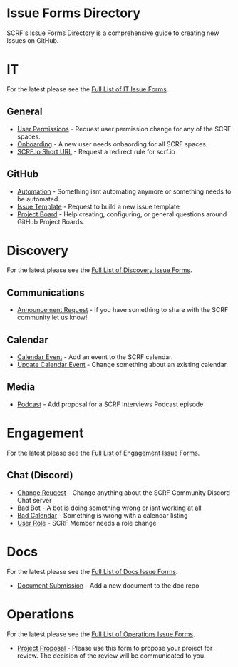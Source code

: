 # Issue Forms Directory

SCRF's Issue Forms Directory is a comprehensive guide to creating new Issues on GitHub.

# IT

For the latest please see the [Full List of IT Issue Forms](https://github.com/smartcontractresearchforum/IT/issues/new/choose).

## General
- [User Permissions](https://github.com/smartcontractresearchforum/IT/issues/new?assignees=SirAh0&labels=uar&template=user-permissions.yml&title=UAR+-+) - Request user permission change for any of the SCRF spaces.
- [Onboarding](https://github.com/smartcontractresearchforum/IT/issues/new?assignees=SirAh0&labels=onboard&template=onboarding.yml&title=Onboard+-+) - A new user needs onbaording for all SCRF spaces.
- [SCRF.io Short URL](https://github.com/smartcontractresearchforum/IT/issues/new?assignees=SirAh0&labels=%F0%9F%95%B8%EF%B8%8Fscrf.io%3Ashort-url&template=scrfio-redirect.yml&title=SCRF.io+Short+URL+-+) - Request a redirect rule for scrf.io

## GitHub
- [Automation](https://github.com/smartcontractresearchforum/IT/issues/new?assignees=SirAh0&labels=github&template=github-automation.yml&title=%F0%9F%92%BE+-+Workflow) - Something isnt automating anymore or something needs to be automated.
- [Issue Template](https://github.com/smartcontractresearchforum/IT/issues/new?assignees=SirAh0&labels=github&template=github-issue-template.yml&title=%F0%9F%92%BE+-+Issue+Template) - Request to build a new issue template
- [Project Board](https://github.com/smartcontractresearchforum/IT/issues/new?assignees=SirAh0&labels=github&template=github-project-board.yml&title=%F0%9F%92%BE+-+Project+Board) - Help creating, configuring, or general questions around GitHub Project Boards.



# Discovery 

For the latest please see the [Full List of Discovery Issue Forms](https://github.com/smartcontractresearchforum/discovery/issues/new/choose).

## Communications
- [Announcement Request]() - If you have something to share with the SCRF community let us know!

## Calendar
- [Calendar Event](https://github.com/smartcontractresearchforum/discovery/issues/new?assignees=SirAh0&labels=&template=calendar.yml&title=%F0%9F%93%85+-+New+Event) - Add an event to the SCRF calendar.
- [Update Calendar Event](https://github.com/smartcontractresearchforum/discovery/issues/new?assignees=SirAh0&labels=&template=update-calendar.yml&title=%F0%9F%93%85+-+%F0%9F%93%85+Update+Calendar+Event) - Change something about an existing calendar.

## Media
- [Podcast](https://github.com/smartcontractresearchforum/discovery/issues/new?assignees=eleventh19%2Civanplazacic&labels=&template=podcast.yml&title=%F0%9F%93%BC+-+Episode+Name) - Add proposal for a SCRF Interviews Podcast episode


# Engagement

For the latest please see the [Full List of Engagement Issue Forms](https://github.com/smartcontractresearchforum/engagement/issues/new/choose).

## Chat (Discord)
- [Change Reuqest](https://github.com/smartcontractresearchforum/engagement/issues/new?assignees=SirAh0&labels=chat&template=a-chat-change-request.yml&title=%F0%9F%97%AA+%5B%F0%9F%9A%A7%5D+Change+Request) - Change anything about the SCRF Community Discord Chat server
- [Bad Bot](https://github.com/smartcontractresearchforum/engagement/issues/new?assignees=SirAh0&labels=bug%2Cchat&template=chat-bad-bot.yml&title=%F0%9F%97%AA+%5B%F0%9F%A4%96%5D+Bad+Bot) - A bot is doing something wrong or isnt working at all
- [Bad Calendar](https://github.com/smartcontractresearchforum/engagement/issues/new?assignees=SirAh0&labels=bug%2Cchat&template=chat-calendar.yml&title=%F0%9F%97%AA+%5B%F0%9F%93%85%5D+Calendar) - Something is wrong with a calendar listing
- [User Role](https://github.com/smartcontractresearchforum/engagement/issues/new?assignees=SirAh0&labels=bug%2Cchat&template=chat-uar.yml&title=%F0%9F%97%AA+%5B%F0%9F%94%93%5D+UAR) - SCRF Member needs a role change

# Docs

For the latest please see the [Full List of Docs Issue Forms](https://github.com/smartcontractresearchforum/docs/issues/new/choose).

- [Document Submission](https://github.com/smartcontractresearchforum/docs/issues/new?assignees=vsterling&labels=&template=doc-submission.yml&title=%F0%9F%92%BC+Document+Submission) - Add a new document to the doc repo

# Operations

For the latest please see the [Full List of Operations Issue Forms](https://github.com/smartcontractresearchforum/operations/issues/new/choose).

- [Project Proposal](https://github.com/smartcontractresearchforum/operations/issues/new?assignees=&labels=Ops%3A+Proposal&template=Project+Proposal+form.yml&title=%5BProposal%5D%3A+) - Please use this form to propose your project for review. The decision of the review will be communicated to you.
